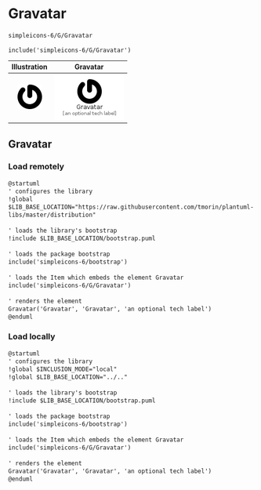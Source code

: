 # Gravatar


```text
simpleicons-6/G/Gravatar
```

```text
include('simpleicons-6/G/Gravatar')
```



| Illustration | Gravatar |
| :---: | :---: |
| ![illustration for Illustration](../../simpleicons-6/G/Gravatar.png) | ![illustration for Gravatar](../../simpleicons-6/G/Gravatar.Local.png) |




## Gravatar

### Load remotely
```plantuml
@startuml
' configures the library
!global $LIB_BASE_LOCATION="https://raw.githubusercontent.com/tmorin/plantuml-libs/master/distribution"

' loads the library's bootstrap
!include $LIB_BASE_LOCATION/bootstrap.puml

' loads the package bootstrap
include('simpleicons-6/bootstrap')

' loads the Item which embeds the element Gravatar
include('simpleicons-6/G/Gravatar')

' renders the element
Gravatar('Gravatar', 'Gravatar', 'an optional tech label')
@enduml
```

### Load locally
```plantuml
@startuml
' configures the library
!global $INCLUSION_MODE="local"
!global $LIB_BASE_LOCATION="../.."

' loads the library's bootstrap
!include $LIB_BASE_LOCATION/bootstrap.puml

' loads the package bootstrap
include('simpleicons-6/bootstrap')

' loads the Item which embeds the element Gravatar
include('simpleicons-6/G/Gravatar')

' renders the element
Gravatar('Gravatar', 'Gravatar', 'an optional tech label')
@enduml
```

